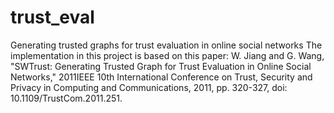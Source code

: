 # trust_eval
Generating trusted graphs for trust evaluation in online social networks
The implementation in this project is based on this paper: W. Jiang and G. Wang, "SWTrust: Generating Trusted Graph for Trust Evaluation in Online Social Networks," 2011IEEE 10th International Conference on Trust, Security and Privacy in Computing and Communications, 2011, pp. 320-327, doi: 10.1109/TrustCom.2011.251.
